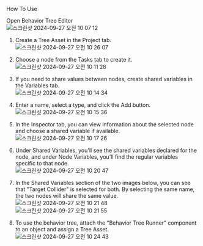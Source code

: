 How To Use  

Open Behavior Tree Editor  
![스크린샷 2024-09-27 오전 10 07 12](https://github.com/user-attachments/assets/415802bc-afad-4abb-a9f3-ff5485e61430)  

1. Create a Tree Asset in the Project tab.  
![스크린샷 2024-09-27 오전 10 26 07](https://github.com/user-attachments/assets/71e25f5c-1796-4fd1-b65c-496edda15c75)

2. Choose a node from the Tasks tab to create it.  
![스크린샷 2024-09-27 오전 10 11 28](https://github.com/user-attachments/assets/8ecf0bbc-fdf5-4ae6-a2f0-fc6d615aee33)

3. If you need to share values between nodes, create shared variables in the Variables tab.  
![스크린샷 2024-09-27 오전 10 14 34](https://github.com/user-attachments/assets/87bc6710-e0b9-401b-b78e-48f91509bcac)

4. Enter a name, select a type, and click the Add button.  
![스크린샷 2024-09-27 오전 10 15 36](https://github.com/user-attachments/assets/28253c93-f2d5-4e8c-af8c-b9aa0bf2a319)

5. In the Inspector tab, you can view information about the selected node and choose a shared variable if available.  
![스크린샷 2024-09-27 오전 10 17 26](https://github.com/user-attachments/assets/f0afec07-e83d-4282-b497-7b86cf995b3c)

6. Under Shared Variables, you'll see the shared variables declared for the node, and under Node Variables, you'll find the regular variables specific to that node.  
![스크린샷 2024-09-27 오전 10 20 47](https://github.com/user-attachments/assets/ecbbfca2-07ff-4086-9a7e-e3c1ed305a4b)

7. In the Shared Variables section of the two images below, you can see that "Target Collider" is selected for both. By selecting the same name, the two nodes will share the same value.  
![스크린샷 2024-09-27 오전 10 21 48](https://github.com/user-attachments/assets/2ad0d71c-3302-49fc-8db4-18f2c2e050b2)
![스크린샷 2024-09-27 오전 10 21 55](https://github.com/user-attachments/assets/7fcc0d9c-2c11-46b3-ba08-bac30d17cf74)

8. To use the behavior tree, attach the "Behavior Tree Runner" component to an object and assign a Tree Asset.  
![스크린샷 2024-09-27 오전 10 24 43](https://github.com/user-attachments/assets/ecba07db-a685-4bf4-ae51-2552e3c9c394)
